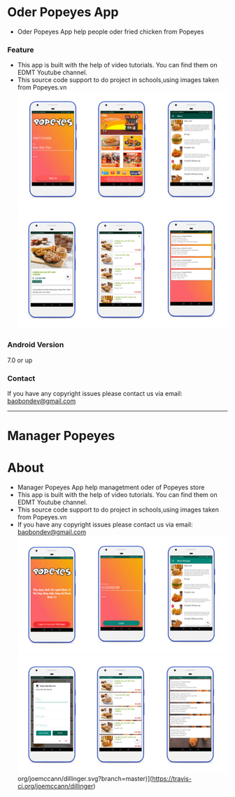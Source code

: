 # Oder Popeyes App
* Oder Popeyes App help people oder fried chicken from Popeyes
### Feature
* This app is built with the help of video tutorials. You can find them on EDMT Youtube channel.
* This source code support to do project in schools,using images taken from Popeyes.vn
![Android App Oder Popeyes1](https://github.com/baobon/AndroidApp_Oder_Popeyes/blob/master/readme/screenshot1.jpg?raw=true)
![Android App Oder Popeyes2](https://github.com/baobon/AndroidApp_Oder_Popeyes/blob/master/readme/screenshot2.jpg?raw=true)

### Android Version
7.0 or up

### Contact
If you have any copyright issues please contact us via email: baobondev@gmail.com

---

# Manager Popeyes
# About
* Manager Popeyes App help managetment oder of Popeyes store
* This app is built with the help of video tutorials. You can find them on EDMT Youtube channel.
* This source code support to do project in schools,using images taken from Popeyes.vn
* If you have any copyright issues please contact us via email: baobondev@gmail.com
![Android App Oder Popeyes1](https://github.com/baobon/AndroidApp_Oder_Popeyes/blob/master/readme/screenshot3.jpg?raw=true)
![Android App Oder Popeyes2](https://github.com/baobon/AndroidApp_Oder_Popeyes/blob/master/readme/screenshot4.jpg?raw=true)
org/joemccann/dillinger.svg?branch=master)](https://travis-ci.org/joemccann/dillinger)

